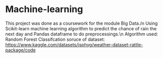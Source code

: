 # Machine-learning
This project was done as a coursework for the module Big Data./n
Using Scikit-learn machine learning algorithm to predict the chance of rain the next day and Pandas dataframe to do preprocessings.\n
Algorithm used: Random Forest Classifcation
soruce of dataset: https://www.kaggle.com/datasets/jsphyg/weather-dataset-rattle-package/code
